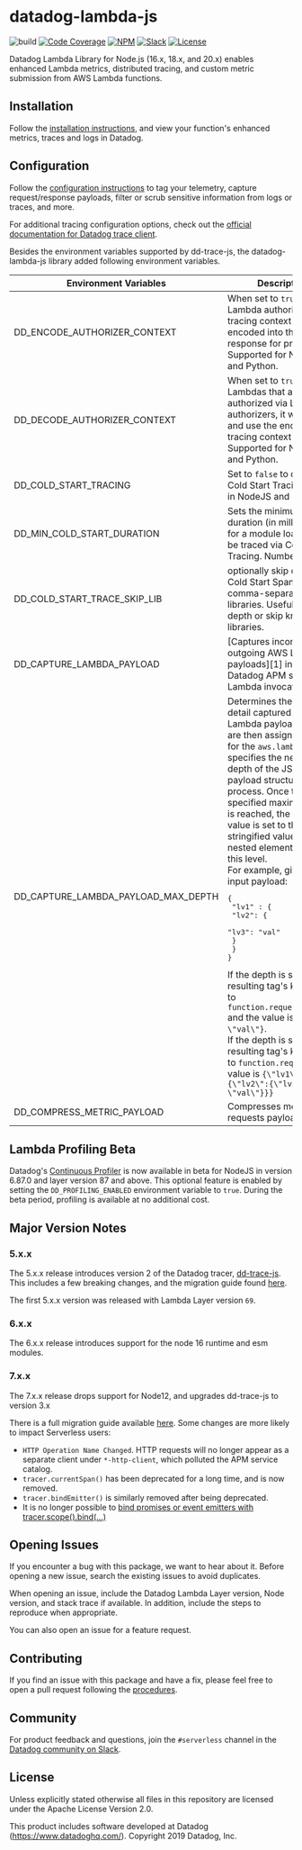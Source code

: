 # datadog-lambda-js

![build](https://github.com/DataDog/datadog-lambda-js/workflows/build/badge.svg)
[![Code Coverage](https://img.shields.io/codecov/c/github/DataDog/datadog-lambda-js)](https://codecov.io/gh/DataDog/datadog-lambda-js)
[![NPM](https://img.shields.io/npm/v/datadog-lambda-js)](https://www.npmjs.com/package/datadog-lambda-js)
[![Slack](https://chat.datadoghq.com/badge.svg?bg=632CA6)](https://chat.datadoghq.com/)
[![License](https://img.shields.io/badge/license-Apache--2.0-blue)](https://github.com/DataDog/datadog-lambda-js/blob/main/LICENSE)

Datadog Lambda Library for Node.js (16.x, 18.x, and 20.x) enables enhanced Lambda metrics, distributed tracing, and custom metric submission from AWS Lambda functions.

## Installation

Follow the [installation instructions](https://docs.datadoghq.com/serverless/installation/nodejs/), and view your function's enhanced metrics, traces and logs in Datadog.

## Configuration

Follow the [configuration instructions](https://docs.datadoghq.com/serverless/configuration) to tag your telemetry, capture request/response payloads, filter or scrub sensitive information from logs or traces, and more.

For additional tracing configuration options, check out the [official documentation for Datadog trace client](https://datadoghq.dev/dd-trace-js/).

Besides the environment variables supported by dd-trace-js, the datadog-lambda-js library added following environment variables.


| Environment Variables | Description | Default Value |
| -------------------- | ------------ | ------------- |
| DD_ENCODE_AUTHORIZER_CONTEXT      | When set to `true` for Lambda authorizers, the tracing context will be encoded into the response for propagation. Supported for NodeJS and Python. | `true` |
| DD_DECODE_AUTHORIZER_CONTEXT      | When set to `true` for Lambdas that are authorized via Lambda authorizers, it will parse and use the encoded tracing context (if found). Supported for NodeJS and Python. | `true` |
| DD_COLD_START_TRACING | Set to `false` to disable Cold Start Tracing. Used in NodeJS and Python. | `true` |
| DD_MIN_COLD_START_DURATION |  Sets the minimum duration (in milliseconds) for a module load event to be traced via Cold Start Tracing. Number. | `3` |
| DD_COLD_START_TRACE_SKIP_LIB | optionally skip creating Cold Start Spans for a comma-separated list of libraries. Useful to limit depth or skip known libraries. | `./opentracing/tracer` |
| DD_CAPTURE_LAMBDA_PAYLOAD | [Captures incoming and outgoing AWS Lambda payloads][1] in the Datadog APM spans for Lambda invocations. | `false` |
| DD_CAPTURE_LAMBDA_PAYLOAD_MAX_DEPTH | Determines the level of detail captured from AWS Lambda payloads, which are then assigned as tags for the `aws.lambda` span. It specifies the nesting depth of the JSON payload structure to process. Once the specified maximum depth is reached, the tag's value is set to the stringified value of any nested elements beyond this level.  <br> For example, given the input payload: <pre>{<br>  "lv1" : {<br>    "lv2": {<br>      "lv3": "val"<br>    }<br>  }<br>}</pre> If the depth is set to `2`, the resulting tag's key is set to `function.request.lv1.lv2` and the value is `{\"lv3\": \"val\"}`. <br> If the depth is set to `0`, the resulting tag's key is set to `function.request` and value is `{\"lv1\":{\"lv2\":{\"lv3\": \"val\"}}}` | `10` |
| DD_COMPRESS_METRIC_PAYLOAD | Compresses metrics requests payload | `true` |


## Lambda Profiling Beta

Datadog's [Continuous Profiler](https://www.datadoghq.com/product/code-profiling/) is now available in beta for NodeJS in version 6.87.0 and layer version 87 and above. This optional feature is enabled by setting the `DD_PROFILING_ENABLED` environment variable to `true`. During the beta period, profiling is available at no additional cost.

## Major Version Notes

### 5.x.x

The 5.x.x release introduces version 2 of the Datadog tracer, [dd-trace-js](https://github.com/DataDog/dd-trace-js/). This includes a few breaking changes, and the migration guide found [here](https://github.com/DataDog/dd-trace-js/blob/master/MIGRATING.md#nested-objects-as-tags).

The first 5.x.x version was released with Lambda Layer version `69`.

### 6.x.x

The 6.x.x release introduces support for the node 16 runtime and esm modules.

### 7.x.x

The 7.x.x release drops support for Node12, and upgrades dd-trace-js to version 3.x

There is a full migration guide available [here](https://github.com/DataDog/dd-trace-js/blob/master/MIGRATING.md).
Some changes are more likely to impact Serverless users:
- `HTTP Operation Name Changed`. HTTP requests will no longer appear as a separate client under `*-http-client`, which polluted the APM service catalog.
- `tracer.currentSpan()` has been deprecated for a long time, and is now removed.
- `tracer.bindEmitter()` is similarly removed after being deprecated.
- It is no longer possible to [bind promises or event emitters with tracer.scope().bind(...)](https://github.com/DataDog/dd-trace-js/blob/master/MIGRATING.md#scope-binding-for-promises-and-event-emitters)

## Opening Issues

If you encounter a bug with this package, we want to hear about it. Before opening a new issue, search the existing issues to avoid duplicates.

When opening an issue, include the Datadog Lambda Layer version, Node version, and stack trace if available. In addition, include the steps to reproduce when appropriate.

You can also open an issue for a feature request.

## Contributing

If you find an issue with this package and have a fix, please feel free to open a pull request following the [procedures](https://github.com/DataDog/dd-lambda-js/blob/main/CONTRIBUTING.md).

## Community

For product feedback and questions, join the `#serverless` channel in the [Datadog community on Slack](https://chat.datadoghq.com/).

## License

Unless explicitly stated otherwise all files in this repository are licensed under the Apache License Version 2.0.

This product includes software developed at Datadog (https://www.datadoghq.com/). Copyright 2019 Datadog, Inc.
